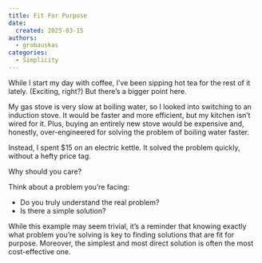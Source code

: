 ```yaml
---
title: Fit For Purpose
date: 
  created: 2025-03-15
authors: 
  - grobauskas
categories:
  - Simplicity
---
```


While I start my day with coffee, I’ve been sipping hot tea for the rest of it lately. (Exciting, right?) But there’s a bigger point here.

<!-- more -->

My gas stove is very slow at boiling water, so I looked into switching to an induction stove. It would be faster and more efficient, but my kitchen isn’t wired for it. Plus, buying an entirely new stove would be expensive and, honestly, over-engineered for solving the problem of boiling water faster.

Instead, I spent $15 on an electric kettle. It solved the problem quickly, without a hefty price tag.

Why should you care?

Think about a problem you’re facing:

- Do you truly understand the real problem?
- Is there a simple solution?

While this example may seem trivial, it’s a reminder that knowing exactly what problem you’re solving is key to finding solutions that are fit for purpose. Moreover, the simplest and most direct solution is often the most cost-effective one.
